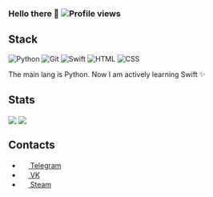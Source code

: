 ### Hello there 👋 ![Profile views](https://gpvc.arturio.dev/mazzz3r)
## Stack

![Python](https://img.shields.io/badge/-Python-%230075a8?logo=python&logoColor=white&style=flat-square)
![Git](https://img.shields.io/badge/-Git-%23ea4f32?logo=git&logoColor=white&style=flat-square)
![Swift](https://img.shields.io/badge/-Swift-%23FA7343?logo=swift&logoColor=white&style=flat-square)
![HTML](https://img.shields.io/badge/-HTML-%23de4b25?logo=html5&logoColor=white&style=flat-square)
![CSS](https://img.shields.io/badge/-CSS-%230174b8?logo=css3&logoColor=white&style=flat-square)

The main lang is Python. Now I am actively learning Swift ✨

## Stats
<img align="center" src="https://github-readme-stats.vercel.app/api?username=mazzz3r&show_icons=true&count_private=true&include_all_commits=true">
<img align="center" src="https://github-readme-stats.vercel.app/api/wakatime?username=MazZz3R">

## Contacts
- <a href="https://t.me/mazzz3r"><img src="https://upload.wikimedia.org/wikipedia/commons/thumb/8/82/Telegram_logo.svg/768px-Telegram_logo.svg.png" width=16 height=16 /> Telegram</a>
- <a href="https://vk.me/mazzz3r"><img src="https://upload.wikimedia.org/wikipedia/commons/thumb/2/21/VK.com-logo.svg/1024px-VK.com-logo.svg.png" width=16 height=16 /> VK</a>
- <a href="https://steamcommunity.com/id/mazzz3r"><img src="https://upload.wikimedia.org/wikipedia/commons/8/83/Steam_icon_logo.svg" width=16 height=16 /> Steam</a>
